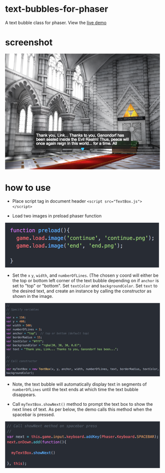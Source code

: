 # text-bubbles-for-phaser

A text bubble class for phaser. View the [live demo](https://strawstack.github.com/text-bubbles-for-phaser)

# screenshot

![](./screenshot.png)

# how to use

- Place script tag in document header ```<script src="TextBox.js"></script>```

- Load two images in preload phaser function

![](./step2.png)

- Set the ```x``` ```y```, ```width```, and ```numberOfLines```. (The chosen y coord will either be the top or bottom left corner of the text bubble depending on if ```anchor``` is set to "top" or "bottom". Set ```textColor``` and ```backgroundColor```. Set ```text``` to the desired text, and create an instance by calling the constructor as shown in the image.

![](./step3.png)

- Note, the text bubble will automatically display text in segments of ```numberOfLines``` until the text ends at which time the text bubble disappears.   

- Call ```myTextBox.showNext()``` method to prompt the text box to show the next lines of text. As per below, the demo calls this method when the spacebar is pressed.

![](./step4.png)
